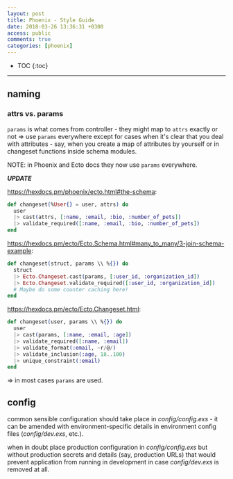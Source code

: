 ```yaml
---
layout: post
title: Phoenix - Style Guide
date: 2018-03-26 13:36:31 +0300
access: public
comments: true
categories: [phoenix]
---
```


<!-- more -->

* TOC
{:toc}
<hr>

naming
------

### attrs vs. params

`params` is what comes from controller - they might map to `attrs` exactly or
not => use `params` everywhere except for cases when it's clear that you deal
with attributes - say, when you create a map of attributes by yourself or in
changeset functions inside schema modules.

NOTE: in Phoenix and Ecto docs they now use `params` everywhere.

***UPDATE***

<https://hexdocs.pm/phoenix/ecto.html#the-schema>:

```elixir
def changeset(%User{} = user, attrs) do
  user
  |> cast(attrs, [:name, :email, :bio, :number_of_pets])
  |> validate_required([:name, :email, :bio, :number_of_pets])
end
```

<https://hexdocs.pm/ecto/Ecto.Schema.html#many_to_many/3-join-schema-example>:

```elixir
def changeset(struct, params \\ %{}) do
  struct
  |> Ecto.Changeset.cast(params, [:user_id, :organization_id])
  |> Ecto.Changeset.validate_required([:user_id, :organization_id])
  # Maybe do some counter caching here!
end
```

<https://hexdocs.pm/ecto/Ecto.Changeset.html>:

```elixir
def changeset(user, params \\ %{}) do
  user
  |> cast(params, [:name, :email, :age])
  |> validate_required([:name, :email])
  |> validate_format(:email, ~r/@/)
  |> validate_inclusion(:age, 18..100)
  |> unique_constraint(:email)
end
```

=> in most cases `params` are used.

config
------

common sensible configuration should take place in _config/config.exs_ -
it can be amended with environment-specific details in environment config
files (_config/dev.exs_, etc.).

when in doubt place production configuration in _config/config.exs_ but
without production secrets and details (say, production URLs) that would
prevent application from running in development in case _config/dev.exs_
is removed at all.
